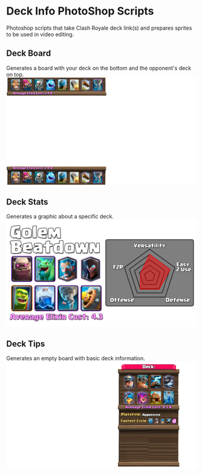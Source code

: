 # Deck Info PhotoShop Scripts

Photoshop scripts that take Clash Royale deck link(s) and prepares sprites to be used in video editing. 

## Deck Board
Generates a board with your deck on the bottom and the opponent's deck on top. 
![Deck Board Example](https://github.com/raychungno1/DeckInfo/blob/main/images/da8.png)
## Deck Stats
Generates a graphic about a specific deck.
![Deck Board Example](https://github.com/raychungno1/DeckInfo/blob/main/images/db.png)
## Deck Tips
Generates an empty board with basic deck information.
![Deck Board Example](https://github.com/raychungno1/DeckInfo/blob/main/images/dct.png)
